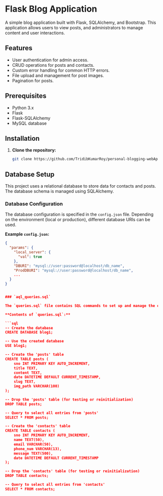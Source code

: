 # Flask Blog Application

A simple blog application built with Flask, SQLAlchemy, and Bootstrap. This application allows users to view posts, and administrators to manage content and user interactions.

## Features

- User authentication for admin access.
- CRUD operations for posts and contacts.
- Custom error handling for common HTTP errors.
- File upload and management for post images.
- Pagination for posts.

## Prerequisites

- Python 3.x
- Flask
- Flask-SQLAlchemy
- MySQL database

## Installation

1. **Clone the repository:**

   ```sh
   git clone https://github.com/TridibKumarRoy/personal-blogging-webApp-python-Flask-.git


## Database Setup

This project uses a relational database to store data for contacts and posts. The database schema is managed using SQLAlchemy.

### Database Configuration

The database configuration is specified in the `config.json` file. Depending on the environment (local or production), different database URIs can be used.


**Example `config.json`:**

```json
{
  "params": {
    "local_server": {
      "val": true
    },
    "DBURI": "mysql://user:password@localhost/db_name", 
    "ProdDBURI": "mysql://user:password@localhost/db_name",
    ...
  }
}


### `aql_queries.sql`

The `queries.sql` file contains SQL commands to set up and manage the database schema for the application. It includes commands to create, drop, and query tables for storing blog posts and contact information.

**Contents of `queries.sql`:**

```sql
-- Create the database
CREATE DATABASE blog1;

-- Use the created database
USE blog1;

-- Create the 'posts' table
CREATE TABLE posts (
    sno INT PRIMARY KEY AUTO_INCREMENT,
    title TEXT,
    content TEXT,
    date DATETIME DEFAULT CURRENT_TIMESTAMP,
    slug TEXT,
    img_path VARCHAR(100)
);

-- Drop the 'posts' table (for testing or reinitialization)
DROP TABLE posts;

-- Query to select all entries from 'posts'
SELECT * FROM posts;

-- Create the 'contacts' table
CREATE TABLE contacts (
    sno INT PRIMARY KEY AUTO_INCREMENT,
    name TEXT(50),
    email VARCHAR(50),
    phone_num VARCHAR(13),
    message TEXT(500),
    date DATETIME DEFAULT CURRENT_TIMESTAMP
);

-- Drop the 'contacts' table (for testing or reinitialization)
DROP TABLE contacts;

-- Query to select all entries from 'contacts'
SELECT * FROM contacts;
